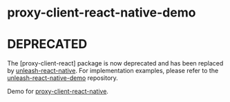 # proxy-client-react-native-demo

# DEPRECATED

The [proxy-client-react] package is now deprecated and has been replaced by [unleash-react-native](https://github.com/nunogois/unleash-react-native). For implementation examples, please refer to the [unleash-react-native-demo](https://github.com/nunogois/unleash-react-native-demo) repository.

Demo for [proxy-client-react-native](https://github.com/nunogois/proxy-client-react-native).
